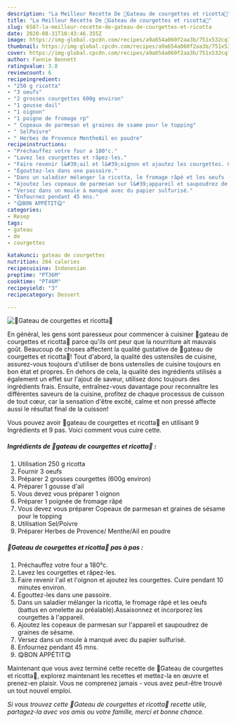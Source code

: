 ```yaml
---
description: "La Meilleur Recette De 💚Gateau de courgettes et ricotta💚"
title: "La Meilleur Recette De 💚Gateau de courgettes et ricotta💚"
slug: 6587-la-meilleur-recette-de-gateau-de-courgettes-et-ricotta
date: 2020-08-31T10:43:46.355Z
image: https://img-global.cpcdn.com/recipes/a9a654a060f2aa3b/751x532cq70/💚gateau-de-courgettes-et-ricotta💚-photo-principale-de-la-recette.jpg
thumbnail: https://img-global.cpcdn.com/recipes/a9a654a060f2aa3b/751x532cq70/💚gateau-de-courgettes-et-ricotta💚-photo-principale-de-la-recette.jpg
cover: https://img-global.cpcdn.com/recipes/a9a654a060f2aa3b/751x532cq70/💚gateau-de-courgettes-et-ricotta💚-photo-principale-de-la-recette.jpg
author: Fannie Bennett
ratingvalue: 3.8
reviewcount: 6
recipeingredient:
- "250 g ricotta"
- "3 oeufs"
- "2 grosses courgettes 600g environ"
- "1 gousse dail"
- "1 oignon"
- "1 poigne de fromage rp"
- " Copeaux de parmesan et graines de ssame pour le topping"
- " SelPoivre"
- " Herbes de Provence MentheAil en poudre"
recipeinstructions:
- "Préchauffez votre four a 180°c."
- "Lavez les courgettes et râpez-les."
- "Faire revenir l&#39;ail et l&#39;oignon et ajoutez les courgettes. Cuire pendant 10 minutes environ."
- "Égouttez-les dans une passoire."
- "Dans un saladier mélanger la ricotta, le fromage râpé et les oeufs (battus en omelette au préalable).Assaisonnez et incorporez les courgettes à l&#39;appareil."
- "Ajoutez les copeaux de parmesan sur l&#39;appareil et saupoudrez de graines de sésame."
- "Versez dans un moule à manqué avec du papier sulfurisé."
- "Enfournez pendant 45 mns."
- "😋BON APPÉTIT😋"
categories:
- Resep
tags:
- gateau
- de
- courgettes

katakunci: gateau de courgettes 
nutrition: 264 calories
recipecuisine: Indonesian
preptime: "PT36M"
cooktime: "PT46M"
recipeyield: "3"
recipecategory: Dessert

---
```



![💚Gateau de courgettes et ricotta💚](https://img-global.cpcdn.com/recipes/a9a654a060f2aa3b/751x532cq70/💚gateau-de-courgettes-et-ricotta💚-photo-principale-de-la-recette.jpg)

En général, les gens sont paresseux pour commencer à cuisiner 💚gateau de courgettes et ricotta💚 parce qu'ils ont peur que la nourriture ait mauvais goût. Beaucoup de choses affectent la qualité gustative de 💚gateau de courgettes et ricotta💚! Tout d'abord, la qualité des ustensiles de cuisine, assurez-vous toujours d'utiliser de bons ustensiles de cuisine toujours en bon état et propres. En dehors de cela, la qualité des ingrédients utilisés a également un effet sur l'ajout de saveur, utilisez donc toujours des ingrédients frais. Ensuite, entraînez-vous davantage pour reconnaître les différentes saveurs de la cuisine, profitez de chaque processus de cuisson de tout cœur, car la sensation d'être excité, calme et non pressé affecte aussi le résultat final de la cuisson!

<!--inarticleads1-->

Vous pouvez avoir 💚gateau de courgettes et ricotta💚 en utilisant 9 Ingrédients et 9 pas. Voici comment vous cuire cette.

##### Ingrédients de 💚gateau de courgettes et ricotta💚 :

1. Utilisation 250 g ricotta
1. Fournir 3 oeufs
1. Préparer 2 grosses courgettes (600g environ)
1. Préparer 1 gousse d&#39;ail
1. Vous devez vous préparer 1 oignon
1. Préparer 1 poignée de fromage râpé
1. Vous devez vous préparer  Copeaux de parmesan et graines de sésame pour le topping
1. Utilisation  Sel/Poivre
1. Préparer  Herbes de Provence/ Menthe/Ail en poudre




<!--inarticleads2-->

##### 💚Gateau de courgettes et ricotta💚 pas à pas :

1. Préchauffez votre four a 180°c.
1. Lavez les courgettes et râpez-les.
1. Faire revenir l&#39;ail et l&#39;oignon et ajoutez les courgettes. Cuire pendant 10 minutes environ.
1. Égouttez-les dans une passoire.
1. Dans un saladier mélanger la ricotta, le fromage râpé et les oeufs (battus en omelette au préalable).Assaisonnez et incorporez les courgettes à l&#39;appareil.
1. Ajoutez les copeaux de parmesan sur l&#39;appareil et saupoudrez de graines de sésame.
1. Versez dans un moule à manqué avec du papier sulfurisé.
1. Enfournez pendant 45 mns.
1. 😋BON APPÉTIT😋




<!--inarticleads1-->

<p>
Maintenant que vous avez terminé cette recette de 💚Gateau de courgettes et ricotta💚, explorez maintenant les recettes et mettez-la en œuvre et prenez-en plaisir. Vous ne comprenez jamais - vous avez peut-être trouvé un tout nouvel emploi.
</p>

<p>
<i>Si vous trouvez cette 💚Gateau de courgettes et ricotta💚 recette utile, partagez-la avec vos amis ou votre famille, merci et bonne chance.</i>
</p>
